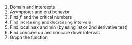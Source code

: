 1. Domain and intercepts
2. Asymptotes and end behavior
3. Find $f′$ and the critical numbers
4. Find increasing and decreasing intervals
5. Find local max and min (by using 1st or 2nd derivative test)
6. Find concave up and concave down intervals
7. Graph the function